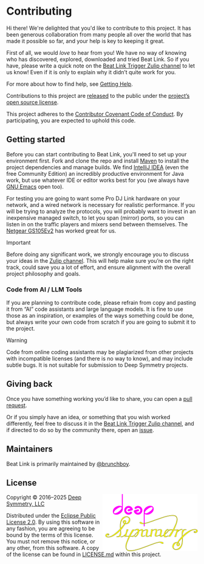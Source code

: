 # Contributing

Hi there! We're delighted that you'd like to contribute to this project.
It has been generous collaboration from many people all over the world
that has made it possible so far, and your help is key to keeping it
great.

First of all, we would *love* to hear from you! We have no way of knowing who has discovered, explored, downloaded and tried Beat Link.
So if you have, please write a quick note on the [Beat Link Trigger Zulip channel][zulip] to let us know! Even if it is only to explain why it didn’t quite work for you.

For more about how to find help, see [Getting Help](GET_HELP.adoc).

Contributions to this project are [released][contributions-released] to the public under the [project’s open source license](LICENSE.md).

This project adheres to the [Contributor Covenant Code of Conduct][covenant].
By participating, you are expected to uphold this code.

## Getting started

Before you can start contributing to Beat Link, you'll need to set up
your environment first. Fork and clone the repo and install
[Maven][maven] to install the project dependencies and manage builds.
We find [IntelliJ IDEA][idea] (even the free Community Edition) an
incredibly productive environment for Java work, but use whatever IDE
or editor works best for you (we always have [GNU Emacs][emacs] open
too).

For testing you are going to want some Pro DJ Link hardware on your
network, and a wired network is necessary for realistic performance.
If you will be trying to analyze the protocols, you will probably want
to invest in an inexpensive managed switch, to let you span (mirror)
ports, so you can listen in on the traffic players and mixers send
between themselves. The [Netgear GS105Ev2][switch] has worked great
for us.

> [!IMPORTANT]
> Before doing any significant work, we strongly encourage you to discuss your ideas in the [Zulip channel][zulip].
> This will help make sure you’re on the right track, could save you a lot of effort, and ensure alignment with the overall project philosophy and goals.

### Code from AI / LLM Tools

If you are planning to contribute code, please refrain from copy and pasting it from “AI” code assistants and large language models.
It is fine to use those as an inspiration, or examples of the ways something could be done, but always write your own code from scratch if you are going to submit it to the project.

> [!WARNING]
> Code from online coding assistants may be plagiarized from other projects with incompatible licenses (and there is no way to know), and may include subtle bugs.
> It is not suitable for submission to Deep Symmetry projects.

## Giving back

Once you have something working you’d like to share, you can open a
[pull request][pulls].

Or if you simply have an idea, or something that you wish worked differently, feel free to discuss it in the [Beat Link Trigger Zulip channel][zulip], and if directed to do so by the community there, open an [issue][issues].

## Maintainers

Beat Link is primarily maintained by [@brunchboy][brunchboy].

## License

<a href="https://deepsymmetry.org"><img align="right" alt="Deep Symmetry" src="assets/DS-logo-github.png" width="250" height="150"></a>

Copyright © 2016–2025 [Deep Symmetry, LLC](http://deepsymmetry.org)

Distributed under the [Eclipse Public License
2.0](https://opensource.org/licenses/EPL-2.0). By using this software
in any fashion, you are agreeing to be bound by the terms of this
license. You must not remove this notice, or any other, from this
software. A copy of the license can be found in
[LICENSE.md](LICENSE.md) within this project.


[brunchboy]: https://github.com/brunchboy
[contributions-released]: https://help.github.com/articles/github-terms-of-service/#6-contributions-under-repository-license
[covenant]: https://contributor-covenant.org/
[deep-symmetry]: https://deepsymmetry.org
[emacs]: https://www.gnu.org/software/emacs/
[idea]: https://www.jetbrains.com/idea/
[issues]: https://github.com/Deep-Symmetry/beat-link/issues
[maven]: https://maven.apache.org
[pulls]: https://github.com/Deep-Symmetry/beat-link/pulls
[switch]: https://smile.amazon.com/gp/product/B00HGLVZLY/
[zulip]: https://deep-symmetry.zulipchat.com/#narrow/stream/275322-beat-link-trigger
